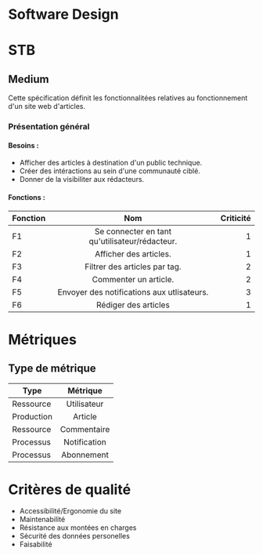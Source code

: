 # Software Design

# STB

## Medium

Cette spécification définit les fonctionnalitées relatives au fonctionnement d'un site web d'articles.

### Présentation général

#### Besoins :

- Afficher des articles à destination d'un public technique.
- Créer des intéractions au sein d'une communauté ciblé.
- Donner de la visibiliter aux rédacteurs.

#### Fonctions :

| Fonction |                      Nom                       | Criticité |
| -------- | :--------------------------------------------: | --------: |
| F1       | Se connecter en tant qu'utilisateur/rédacteur. |         1 |
| F2       |             Afficher des articles.             |         1 |
| F3       |         Filtrer des articles par tag.          |         2 |
| F4       |             Commenter un article.              |         2 |
| F5       |   Envoyer des notifications aux utlisateurs.   |         3 |
| F6       |              Rédiger des articles              |         1 |

# Métriques

## Type de métrique

| Type       |   Métrique   |
| ---------- | :----------: |
| Ressource  | Utilisateur  |
| Production |   Article    |
| Ressource  | Commentaire  |
| Processus  | Notification |
| Processus  |  Abonnement  |

# Critères de qualité

- Accessibilité/Ergonomie du site
- Maintenabilité
- Résistance aux montées en charges
- Sécurité des données personelles
- Faisabilité
